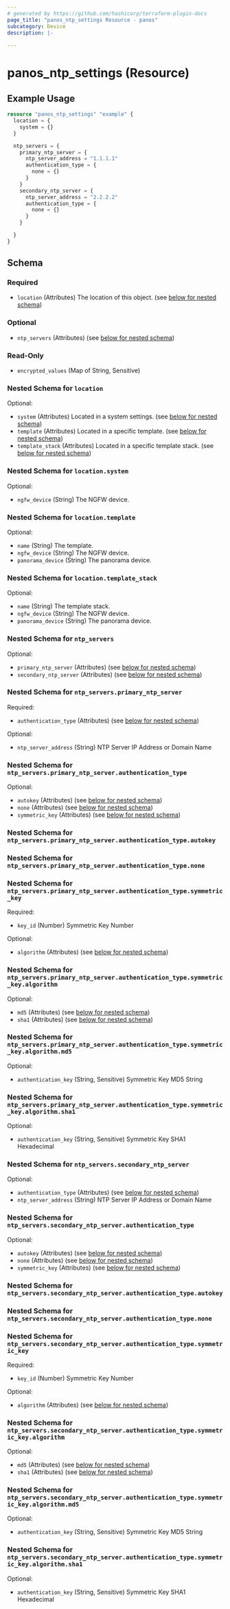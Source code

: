 ```yaml
---
# generated by https://github.com/hashicorp/terraform-plugin-docs
page_title: "panos_ntp_settings Resource - panos"
subcategory: Device
description: |-
  
---
```


# panos_ntp_settings (Resource)



## Example Usage

```terraform
resource "panos_ntp_settings" "example" {
  location = {
    system = {}
  }

  ntp_servers = {
    primary_ntp_server = {
      ntp_server_address = "1.1.1.1"
      authentication_type = {
        none = {}
      }
    }
    secondary_ntp_server = {
      ntp_server_address = "2.2.2.2"
      authentication_type = {
        none = {}
      }
    }

  }
}
```

<!-- schema generated by tfplugindocs -->
## Schema

### Required

- `location` (Attributes) The location of this object. (see [below for nested schema](#nestedatt--location))

### Optional

- `ntp_servers` (Attributes) (see [below for nested schema](#nestedatt--ntp_servers))

### Read-Only

- `encrypted_values` (Map of String, Sensitive)

<a id="nestedatt--location"></a>
### Nested Schema for `location`

Optional:

- `system` (Attributes) Located in a system settings. (see [below for nested schema](#nestedatt--location--system))
- `template` (Attributes) Located in a specific template. (see [below for nested schema](#nestedatt--location--template))
- `template_stack` (Attributes) Located in a specific template stack. (see [below for nested schema](#nestedatt--location--template_stack))

<a id="nestedatt--location--system"></a>
### Nested Schema for `location.system`

Optional:

- `ngfw_device` (String) The NGFW device.


<a id="nestedatt--location--template"></a>
### Nested Schema for `location.template`

Optional:

- `name` (String) The template.
- `ngfw_device` (String) The NGFW device.
- `panorama_device` (String) The panorama device.


<a id="nestedatt--location--template_stack"></a>
### Nested Schema for `location.template_stack`

Optional:

- `name` (String) The template stack.
- `ngfw_device` (String) The NGFW device.
- `panorama_device` (String) The panorama device.



<a id="nestedatt--ntp_servers"></a>
### Nested Schema for `ntp_servers`

Optional:

- `primary_ntp_server` (Attributes) (see [below for nested schema](#nestedatt--ntp_servers--primary_ntp_server))
- `secondary_ntp_server` (Attributes) (see [below for nested schema](#nestedatt--ntp_servers--secondary_ntp_server))

<a id="nestedatt--ntp_servers--primary_ntp_server"></a>
### Nested Schema for `ntp_servers.primary_ntp_server`

Required:

- `authentication_type` (Attributes) (see [below for nested schema](#nestedatt--ntp_servers--primary_ntp_server--authentication_type))

Optional:

- `ntp_server_address` (String) NTP Server IP Address or Domain Name

<a id="nestedatt--ntp_servers--primary_ntp_server--authentication_type"></a>
### Nested Schema for `ntp_servers.primary_ntp_server.authentication_type`

Optional:

- `autokey` (Attributes) (see [below for nested schema](#nestedatt--ntp_servers--primary_ntp_server--authentication_type--autokey))
- `none` (Attributes) (see [below for nested schema](#nestedatt--ntp_servers--primary_ntp_server--authentication_type--none))
- `symmetric_key` (Attributes) (see [below for nested schema](#nestedatt--ntp_servers--primary_ntp_server--authentication_type--symmetric_key))

<a id="nestedatt--ntp_servers--primary_ntp_server--authentication_type--autokey"></a>
### Nested Schema for `ntp_servers.primary_ntp_server.authentication_type.autokey`


<a id="nestedatt--ntp_servers--primary_ntp_server--authentication_type--none"></a>
### Nested Schema for `ntp_servers.primary_ntp_server.authentication_type.none`


<a id="nestedatt--ntp_servers--primary_ntp_server--authentication_type--symmetric_key"></a>
### Nested Schema for `ntp_servers.primary_ntp_server.authentication_type.symmetric_key`

Required:

- `key_id` (Number) Symmetric Key Number

Optional:

- `algorithm` (Attributes) (see [below for nested schema](#nestedatt--ntp_servers--primary_ntp_server--authentication_type--symmetric_key--algorithm))

<a id="nestedatt--ntp_servers--primary_ntp_server--authentication_type--symmetric_key--algorithm"></a>
### Nested Schema for `ntp_servers.primary_ntp_server.authentication_type.symmetric_key.algorithm`

Optional:

- `md5` (Attributes) (see [below for nested schema](#nestedatt--ntp_servers--primary_ntp_server--authentication_type--symmetric_key--algorithm--md5))
- `sha1` (Attributes) (see [below for nested schema](#nestedatt--ntp_servers--primary_ntp_server--authentication_type--symmetric_key--algorithm--sha1))

<a id="nestedatt--ntp_servers--primary_ntp_server--authentication_type--symmetric_key--algorithm--md5"></a>
### Nested Schema for `ntp_servers.primary_ntp_server.authentication_type.symmetric_key.algorithm.md5`

Optional:

- `authentication_key` (String, Sensitive) Symmetric Key MD5 String


<a id="nestedatt--ntp_servers--primary_ntp_server--authentication_type--symmetric_key--algorithm--sha1"></a>
### Nested Schema for `ntp_servers.primary_ntp_server.authentication_type.symmetric_key.algorithm.sha1`

Optional:

- `authentication_key` (String, Sensitive) Symmetric Key SHA1 Hexadecimal






<a id="nestedatt--ntp_servers--secondary_ntp_server"></a>
### Nested Schema for `ntp_servers.secondary_ntp_server`

Optional:

- `authentication_type` (Attributes) (see [below for nested schema](#nestedatt--ntp_servers--secondary_ntp_server--authentication_type))
- `ntp_server_address` (String) NTP Server IP Address or Domain Name

<a id="nestedatt--ntp_servers--secondary_ntp_server--authentication_type"></a>
### Nested Schema for `ntp_servers.secondary_ntp_server.authentication_type`

Optional:

- `autokey` (Attributes) (see [below for nested schema](#nestedatt--ntp_servers--secondary_ntp_server--authentication_type--autokey))
- `none` (Attributes) (see [below for nested schema](#nestedatt--ntp_servers--secondary_ntp_server--authentication_type--none))
- `symmetric_key` (Attributes) (see [below for nested schema](#nestedatt--ntp_servers--secondary_ntp_server--authentication_type--symmetric_key))

<a id="nestedatt--ntp_servers--secondary_ntp_server--authentication_type--autokey"></a>
### Nested Schema for `ntp_servers.secondary_ntp_server.authentication_type.autokey`


<a id="nestedatt--ntp_servers--secondary_ntp_server--authentication_type--none"></a>
### Nested Schema for `ntp_servers.secondary_ntp_server.authentication_type.none`


<a id="nestedatt--ntp_servers--secondary_ntp_server--authentication_type--symmetric_key"></a>
### Nested Schema for `ntp_servers.secondary_ntp_server.authentication_type.symmetric_key`

Required:

- `key_id` (Number) Symmetric Key Number

Optional:

- `algorithm` (Attributes) (see [below for nested schema](#nestedatt--ntp_servers--secondary_ntp_server--authentication_type--symmetric_key--algorithm))

<a id="nestedatt--ntp_servers--secondary_ntp_server--authentication_type--symmetric_key--algorithm"></a>
### Nested Schema for `ntp_servers.secondary_ntp_server.authentication_type.symmetric_key.algorithm`

Optional:

- `md5` (Attributes) (see [below for nested schema](#nestedatt--ntp_servers--secondary_ntp_server--authentication_type--symmetric_key--algorithm--md5))
- `sha1` (Attributes) (see [below for nested schema](#nestedatt--ntp_servers--secondary_ntp_server--authentication_type--symmetric_key--algorithm--sha1))

<a id="nestedatt--ntp_servers--secondary_ntp_server--authentication_type--symmetric_key--algorithm--md5"></a>
### Nested Schema for `ntp_servers.secondary_ntp_server.authentication_type.symmetric_key.algorithm.md5`

Optional:

- `authentication_key` (String, Sensitive) Symmetric Key MD5 String


<a id="nestedatt--ntp_servers--secondary_ntp_server--authentication_type--symmetric_key--algorithm--sha1"></a>
### Nested Schema for `ntp_servers.secondary_ntp_server.authentication_type.symmetric_key.algorithm.sha1`

Optional:

- `authentication_key` (String, Sensitive) Symmetric Key SHA1 Hexadecimal